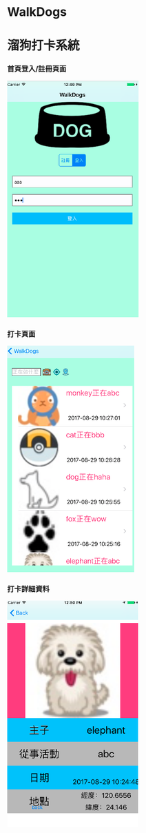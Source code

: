# WalkDogs
<h1>溜狗打卡系統</h1>
<h3>首頁登入/註冊頁面</h3>



![image](https://github.com/DaBuIN/WalkDogs/blob/master/%E8%9E%A2%E5%B9%95%E5%BF%AB%E7%85%A7%202017-08-30%20%E4%B8%8B%E5%8D%8812.49.35.png?raw=true)



<h3>打卡頁面</h3>



![image](https://github.com/DaBuIN/WalkDogs/blob/master/%E8%9E%A2%E5%B9%95%E5%BF%AB%E7%85%A7%202017-08-30%20%E4%B8%8B%E5%8D%8812.49.55.png?raw=true)
<h3>打卡詳細資料</h3>



![image](https://github.com/DaBuIN/WalkDogs/blob/master/%E8%9E%A2%E5%B9%95%E5%BF%AB%E7%85%A7%202017-08-30%20%E4%B8%8B%E5%8D%8812.50.07.png?raw=true)

